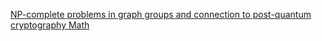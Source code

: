 [NP-complete problems in graph groups and connection to post-quantum cryptography   Math](https://qi.tc/qi/111522)
